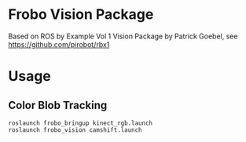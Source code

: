 # Frobo Vision Package

Based on  ROS by Example Vol 1 Vision Package by Patrick Goebel, see https://github.com/pirobot/rbx1

# Usage

## Color Blob Tracking

    roslaunch frobo_bringup kinect_rgb.launch
    roslaunch frobo_vision camshift.launch

